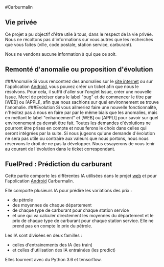#Carburmalin

## Vie privée
Ce projet a pu objectif d'être utile à tous, dans le respect de la vie privée.
Nous ne récoltons pas d'informations sur vous autres que les recherches que vous faites (ville, code postale, station service, carburant). 

Nous ne vendons aucune information à qui que ce soit.

## Remonté d'anomalie ou proposition d'évolution
###Anomalie
Si vous rencontrez des anomalies sur le [site internet](https://carburmalin.fr) ou sur l'application [Android](https://play.google.com/store/apps/details?id=fr.carburmalin.apk), vous pouvez créer un ticket afin que nous le résolvons.
Pour cela, il suffit d'aller sur l'onglet Issue, créer une nouvelle Issue. Merci de préciser dans le label "bug" et de commencer le titre par [WEB] ou [APPLI], afin que nous sachions sur quel environnement se trouve l'anomalie.
###Evolution
Si vous ailmeriez faire une nouvelle fonctionnalité, n'hésitez pas à nous en faire par par le même biais que les anomalies, mais en mettant le label "enhancement" et [WEB] ou [APPLI] pour savoir sur quel environnement ça devrait être fait.
Toutes les demandes d'évolutions ne pourront être prises en compte et nous ferons le choix dans celles qui seront intégrées par la suite. Si nous jugeons qu'une demande d'évolution ne sera pas utile ou contraire aux valeurs que nous portons, nous nous réservons le droit de ne pas la développer.
Nous essayerons de vous tenir au courant de l'évolution dans le ticket correspondant.
## FuelPred : Prédiction du carburant

Cette partie comporte les différentes IA utilisées dans le projet [web](https://carburmalin.fr) et pour l'application [Android](https://play.google.com/store/apps/details?id=fr.carburmalin.apk) Carburmalin.

Elle comporte plusieurs IA pour prédire les variations des prix :
* du pétrole
* des moyennes de chaque département
* de chaque type de carburant pour chaque station service
* et une qui va calculer directement les moyennes du département et le prix de chaque type de carburant pour chaque station service. Elle ne prend pas en compte le prix du pétrole.

Les IA sont divisées en deux familles : 
* celles d'entrainements des IA (les train)
* et celles d'utilisation des IA entrainées (les predict)

Elles tournent avec du Python 3.6 et tensorflow.
